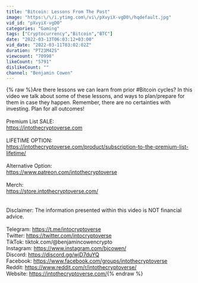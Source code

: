 ```yaml
---
title: "Bitcoin: Lessons From The Past"
image: "https:\/\/i.ytimg.com\/vi\/pXvyiX-vgD0\/hqdefault.jpg"
vid_id: "pXvyiX-vgD0"
categories: "Gaming"
tags: ["Cryptocurrency","Bitcoin","BTC"]
date: "2022-03-13T06:03:12+03:00"
vid_date: "2022-03-11T03:02:02Z"
duration: "PT23M42S"
viewcount: "70998"
likeCount: "5791"
dislikeCount: ""
channel: "Benjamin Cowen"
---
```

{% raw %}Are there lessons we can learn from prior #Bitcoin cycles? In this video we talk about some of these lessons, and ways to plan/prepare for them in case they happen. Remember, there are no certainties with investing. Plan for all outcomes!<br /><br />Premium List SALE:<br /><a rel="nofollow" target="blank" href="https://intothecryptoverse.com">https://intothecryptoverse.com</a><br /><br />LIFETIME OPTION:<br /><a rel="nofollow" target="blank" href="https://intothecryptoverse.com/product/subscription-to-the-premium-list-lifetime/">https://intothecryptoverse.com/product/subscription-to-the-premium-list-lifetime/</a><br /><br />Alternative Option:<br /><a rel="nofollow" target="blank" href="https://www.patreon.com/intothecryptoverse">https://www.patreon.com/intothecryptoverse</a><br /><br />Merch:<br /><a rel="nofollow" target="blank" href="https://store.intothecryptoverse.com/">https://store.intothecryptoverse.com/</a><br /><br /><br />Disclaimer: The information presented within this video is NOT financial advice.<br /><br />Telegram: <a rel="nofollow" target="blank" href="https://t.me/intocryptoverse">https://t.me/intocryptoverse</a><br />Twitter: <a rel="nofollow" target="blank" href="https://twitter.com/intocryptoverse">https://twitter.com/intocryptoverse</a><br />TikTok: tiktok.com/@benjamincowencrypto<br />Instagram: <a rel="nofollow" target="blank" href="https://www.instagram.com/bjcowen/">https://www.instagram.com/bjcowen/</a><br />Discord: <a rel="nofollow" target="blank" href="https://discord.gg/wjD7duYQ">https://discord.gg/wjD7duYQ</a><br />Facebook: <a rel="nofollow" target="blank" href="https://www.facebook.com/groups/intothecryptoverse">https://www.facebook.com/groups/intothecryptoverse</a><br />Reddit: <a rel="nofollow" target="blank" href="https://www.reddit.com/r/intothecryptoverse/">https://www.reddit.com/r/intothecryptoverse/</a><br />Website: <a rel="nofollow" target="blank" href="https://intothecryptoverse.com/">https://intothecryptoverse.com/</a>{% endraw %}
